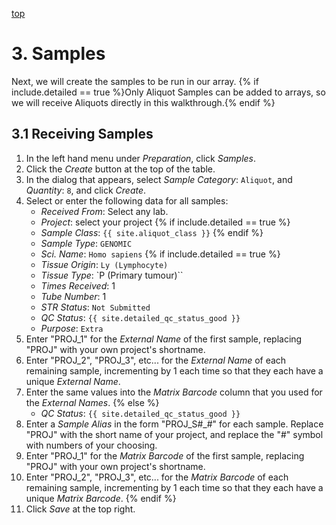 <a name="array-samples" href="#" id="toplink">top</a>

# 3. Samples

Next, we will create the samples to be run in our array. {% if include.detailed == true %}Only Aliquot Samples can be
added to arrays, so we will receive Aliquots directly in this walkthrough.{% endif %}

## 3.1 Receiving Samples

1. In the left hand menu under _Preparation_, click _Samples_.
1. Click the _Create_ button at the top of the table.
1. In the dialog that appears, select _Sample Category_: `Aliquot`, and _Quantity_: `8`, and click _Create_.
1. Select or enter the following data for all samples:
    * _Received From_: Select any lab.
    * _Project_: select your project
{% if include.detailed == true %}
    * _Sample Class_: `{{ site.aliquot_class }}`
{% endif %}
    * _Sample Type_: `GENOMIC`
    * _Sci. Name_: `Homo sapiens`
{% if include.detailed == true %}
    * _Tissue Origin_: `Ly (Lymphocyte)`
    * _Tissue Type_: `P (Primary tumour)``
    * _Times Received_: 1
    * _Tube Number_: 1
    * _STR Status_: `Not Submitted`
    * _QC Status_: `{{ site.detailed_qc_status_good }}`
    * _Purpose_: `Extra`
1. Enter "PROJ_1" for the _External Name_ of the first sample, replacing "PROJ" with your own project's shortname.
1. Enter "PROJ_2", "PROJ_3", etc... for the _External Name_ of each remaining sample, incrementing by 1 each time so
   that they each have a unique _External Name_.
1. Enter the same values into the _Matrix Barcode_ column that you used for the _External Names_.
{% else %}
    * _QC Status_: `{{ site.detailed_qc_status_good }}`
1. Enter a _Sample Alias_ in the form "PROJ_S#_#" for each sample. Replace "PROJ" with the short name of your project,
   and replace the "#" symbol with numbers of your choosing.
1. Enter "PROJ_1" for the _Matrix Barcode_ of the first sample, replacing "PROJ" with your own project's shortname.
1. Enter "PROJ_2", "PROJ_3", etc... for the _Matrix Barcode_ of each remaining sample, incrementing by 1 each time so
   that they each have a unique _Matrix Barcode_.
{% endif %}
1. Click _Save_ at the top right.
